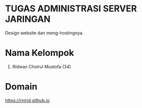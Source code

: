 # TUGAS ADMINISTRASI SERVER JARINGAN
Design website dan meng-hostingnya.

# Nama Kelompok
1. Ridwan Choirul Mustofa (34)

# Domain
https://riririd.github.io
